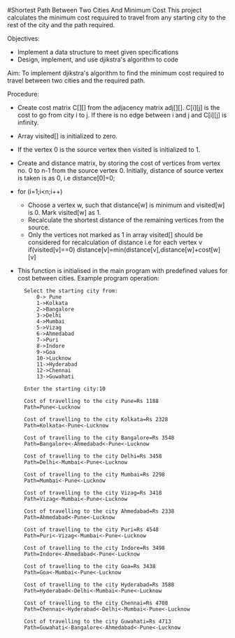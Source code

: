 #Shortest Path Between Two Cities And Minimum Cost 
This project calculates the minimum cost requuired to travel from any starting city to the rest of the city and the path required.  

Objectives:  
  - Implement a data structure to meet given specifications
  - Design, implement, and use djikstra's algorithm to code  

Aim: To implement djikstra's algorithm to find the minimum cost required to travel between two cities and the required path.  

Procedure:  
  - Create cost matrix C[][] from the adjacency matrix adj[][]. C[i][j] is the cost to go from city i to j. If there is no edge between i and j and C[i][j] is infinity.
  - Array visited[] is initialized to zero.
  - If the vertex 0 is the source vertex then visited is initialized to 1.
  -  Create and distance matrix, by storing the cost of vertices from vertex no. 0 to n-1 from the source vertex 0. Initially, distance of source vertex is taken is as 0, i.e distance[0]=0;
  - for (i=1;i<n;i++)
    - Choose a vertex w, such that distance[w] is minimum and visited[w] is 0. Mark visited[w] as 1.
    - Recalculate the shortest distance of the remaining vertices from the source.
    - Only the vertices not marked as 1 in array visited[] should be considered for recalculation of distance i.e for each vertex v if(visited[v]==0) distance[v]=min(distance[v],distance[w]+cost[w][v]
  - This function is initialised in the main program with predefined values for cost between cities. Example program operation:
          
          Select the starting city from:
              0-> Pune
              1->Kolkata
              2->Bangalore
              3->Delhi
              4->Mumbai
              5->Vizag
              6->Ahmedabad
              7->Puri
              8->Indore
              9->Goa
              10->Lucknow
              11->Hyderabad
              12->Chennai
              13->Guwahati

          Enter the starting city:10

          Cost of travelling to the city Pune=Rs 1188
          Path=Pune<-Lucknow

          Cost of travelling to the city Kolkata=Rs 2328
          Path=Kolkata<-Pune<-Lucknow

          Cost of travelling to the city Bangalore=Rs 3548
          Path=Bangalore<-Ahmedabad<-Pune<-Lucknow

          Cost of travelling to the city Delhi=Rs 3458
          Path=Delhi<-Mumbai<-Pune<-Lucknow

          Cost of travelling to the city Mumbai=Rs 2298
          Path=Mumbai<-Pune<-Lucknow

          Cost of travelling to the city Vizag=Rs 3418
          Path=Vizag<-Mumbai<-Pune<-Lucknow

          Cost of travelling to the city Ahmedabad=Rs 2338
          Path=Ahmedabad<-Pune<-Lucknow

          Cost of travelling to the city Puri=Rs 4548
          Path=Puri<-Vizag<-Mumbai<-Pune<-Lucknow

          Cost of travelling to the city Indore=Rs 3498
          Path=Indore<-Ahmedabad<-Pune<-Lucknow

          Cost of travelling to the city Goa=Rs 3438
          Path=Goa<-Mumbai<-Pune<-Lucknow

          Cost of travelling to the city Hyderabad=Rs 3588
          Path=Hyderabad<-Delhi<-Mumbai<-Pune<-Lucknow

          Cost of travelling to the city Chennai=Rs 4708
          Path=Chennai<-Hyderabad<-Delhi<-Mumbai<-Pune<-Lucknow

          Cost of travelling to the city Guwahati=Rs 4713
          Path=Guwahati<-Bangalore<-Ahmedabad<-Pune<-Lucknow
          
